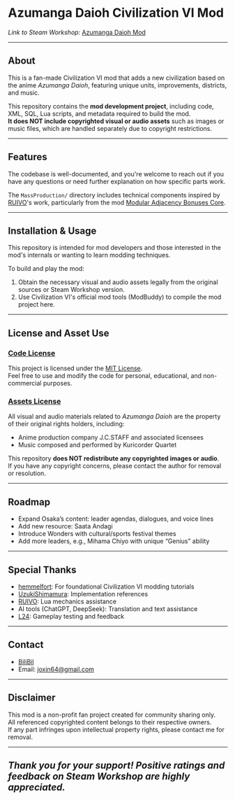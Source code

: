 # Azumanga Daioh Civilization VI Mod

*Link to Steam Workshop:* [Azumanga Daioh Mod](https://steamcommunity.com/sharedfiles/filedetails/?id=3476784880)

---

## About

This is a fan-made Civilization VI mod that adds a new civilization based on the anime *Azumanga Daioh*, featuring unique units, improvements, districts, and music.

This repository contains the **mod development project**, including code, XML, SQL, Lua scripts, and metadata required to build the mod.  
**It does NOT include copyrighted visual or audio assets** such as images or music files, which are handled separately due to copyright restrictions.

---

## Features

The codebase is well-documented, and you're welcome to reach out if you have any questions or need further explanation on how specific parts work.

The `MassProduction/` directory includes technical components inspired by [RUIVO](https://steamcommunity.com/profiles/76561198864459088)'s work, particularly from the mod [Modular Adjacency Bonuses Core](https://steamcommunity.com/sharedfiles/filedetails/?id=3429735059).

---

## Installation & Usage

This repository is intended for mod developers and those interested in the mod's internals or wanting to learn modding techniques.

To build and play the mod:

1. Obtain the necessary visual and audio assets legally from the original sources or Steam Workshop version.
2. Use Civilization VI's official mod tools (ModBuddy) to compile the mod project here.

---

## License and Asset Use

### [Code License](LICENSE)

This project is licensed under the [MIT License](LICENSE).  
Feel free to use and modify the code for personal, educational, and non-commercial purposes.

### [Assets License](./ASSETS_LICENSE.md)

All visual and audio materials related to *Azumanga Daioh* are the property of their original rights holders, including:

- Anime production company J.C.STAFF and associated licensees  
- Music composed and performed by Kuricorder Quartet

This repository **does NOT redistribute any copyrighted images or audio**.  
If you have any copyright concerns, please contact the author for removal or resolution.

---

## Roadmap

- Expand Osaka’s content: leader agendas, dialogues, and voice lines  
- Add new resource: Saata Andagi  
- Introduce Wonders with cultural/sports festival themes  
- Add more leaders, e.g., Mihama Chiyo with unique “Genius” ability

---

## Special Thanks

- [hemmelfort](https://space.bilibili.com/28399130): For foundational Civilization VI modding tutorials  
- [UzukiShimamura](https://steamcommunity.com/profiles/76561198402598762): Implementation references  
- [RUIVO](https://steamcommunity.com/profiles/76561198864459088): Lua mechanics assistance  
- AI tools (ChatGPT, DeepSeek): Translation and text assistance  
- [L24](https://space.bilibili.com/3546631957908287): Gameplay testing and feedback  

---

## Contact

- [BiliBil](https://space.bilibili.com/96237361)
- Email: joxin64@gmail.com

---

## Disclaimer

This mod is a non-profit fan project created for community sharing only.  
All referenced copyrighted content belongs to their respective owners.  
If any part infringes upon intellectual property rights, please contact me for removal.

---

*Thank you for your support! Positive ratings and feedback on Steam Workshop are highly appreciated.*  
---

